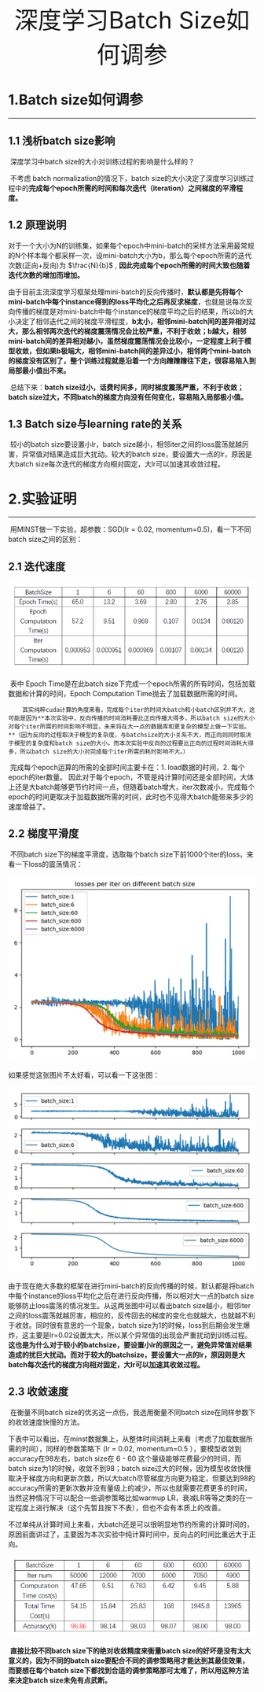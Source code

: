 <center><font size='40'>深度学习Batch Size如何调参</font></center>

# 1.Batch size如何调参

------

## 1.1 浅析batch size影响

​		深度学习中batch size的大小对训练过程的影响是什么样的？

​		不考虑 batch normalization的情况下，batch size的大小决定了深度学习训练过程中的**完成每个epoch所需的时间和每次迭代（iteration）之间梯度的平滑程度。**



## 1.2 原理说明

​		对于一个大小为N的训练集，如果每个epoch中mini-batch的采样方法采用最常规的N个样本每个都采样一次，设mini-batch大小为b，那么每个epoch所需的迭代次数(正向+反向)为 $\frac{N}{b}$ , **因此完成每个epoch所需的时间大致也随着迭代次数的增加而增加。**

​		由于目前主流深度学习框架处理mini-batch的反向传播时，**默认都是先将每个mini-batch中每个instance得到的loss平均化之后再反求梯度**，也就是说每次反向传播的梯度是对mini-batch中每个instance的梯度平均之后的结果，所以b的大小决定了相邻迭代之间的梯度平滑程度，**b太小，相邻mini-batch间的差异相对过大，那么相邻两次迭代的梯度震荡情况会比较严重，不利于收敛；b越大，相邻mini-batch间的差异相对越小，虽然梯度震荡情况会比较小，一定程度上利于模型收敛，但如果b极端大，相邻mini-batch间的差异过小，相邻两个mini-batch的梯度没有区别了，整个训练过程就是沿着一个方向蹭蹭蹭往下走，很容易陷入到局部最小值出不来。**

​		总结下来：**batch size过小，话费时间多，同时梯度震荡严重，不利于收敛；batch size过大，不同batch的梯度方向没有任何变化，容易陷入局部极小值。**



## 1.3 Batch size与learning rate的关系

​		较小的batch size要设置小lr，batch size越小，相邻iter之间的loss震荡就越厉害，异常值对结果造成巨大扰动。较大的batch size，要设置大一点的lr，原因是大batch size每次迭代的梯度方向相对固定，大lr可以加速其收敛过程。



# 2.实验证明

------

​		用MINST做一下实验，超参数：SGD(lr = 0.02, momentum=0.5)，看一下不同batch size之间的区别：

## 2.1 迭代速度

![batch_size-迭代速度](../image/tuning_paraneter/batch_size-迭代速度.png)

​		表中 Epoch Time是在此batch size下完成一个epoch所需的所有时间，包括加载数据和计算的时间，Epoch Computation Time抛去了加载数据所需的时间。

 		其实纯粹cuda计算的角度来看，完成每个iter的时间大batch和小batch区别并不大，这可能是因为**本次实验中，反向传播的时间消耗要比正向传播大得多，所以batch size的大小对每个iter所需的时间影响不明显，未来将在大一点的数据库和更复杂的模型上做一下实验。**（因为反向的过程取决于模型的复杂度，与batchsize的大小关系不大，而正向则同时取决于模型的复杂度和batch size的大小。而本次实验中反向的过程要比正向的过程时间消耗大得多，所以batch size的大小对完成每个iter所需的耗时影响不大。）

​		完成每个epoch运算的所需的全部时间主要卡在：1. load数据的时间，2. 每个epoch的iter数量。 因此对于每个epoch，不管是纯计算时间还是全部时间，大体上还是大batch能够更节约时间一点，但随着batch增大，iter次数减小，完成每个epoch的时间更取决于加载数据所需的时间，此时也不见得大batch能带来多少的速度增益了。



## 2.2 梯度平滑度

​	不同batch size下的梯度平滑度，选取每个batch size下前1000个iter的loss，来看一下loss的震荡情况：

<img src="../image/tuning_paraneter/batch_size-梯度平滑度1.jpg" alt="batch_size-梯度平滑度1" style="zoom:50%;" />

如果感觉这张图片不太好看，可以看一下这张图：

<img src="../image/tuning_paraneter/batch_size-梯度平滑度2.jpg" alt="batch_size-梯度平滑度2" style="zoom:50%;" />

​		由于现在绝大多数的框架在进行mini-batch的反向传播的时候，默认都是将batch中每个instance的loss平均化之后在进行反向传播，所以相对大一点的batch size能够防止loss震荡的情况发生。从这两张图中可以看出batch size越小，相邻iter之间的loss震荡就越厉害，相应的，反传回去的梯度的变化也就越大，也就越不利于收敛。同时很有意思的一个现象，batch size为1的时候，loss到后期会发生爆炸，这主要是lr=0.02设置太大，所以某个异常值的出现会严重扰动到训练过程。**这也是为什么对于较小的batchsize，要设置小lr的原因之一，避免异常值对结果造成的扰巨大扰动。而对于较大的batchsize，要设置大一点的lr，原因则是大batch每次迭代的梯度方向相对固定，大lr可以加速其收敛过程。**



## 2.3 收敛速度

​		在衡量不同batch size的优劣这一点伤，我选用衡量不同batch size在同样参数下的收敛速度快慢的方法。

​		下表中可以看出，在minst数据集上，从整体时间消耗上来看（考虑了加载数据所需的时间），同样的参数策略下 (lr = 0.02, momentum=0.5 ），要模型收敛到accuracy在98左右，batch size在 6 - 60 这个量级能够花费最少的时间，而batch size为1的时候，收敛不到98；batch size过大的时候，因为模型收敛快慢取决于梯度方向和更新次数，所以大batch尽管梯度方向更为稳定，但要达到98的accuracy所需的更新次数并没有量级上的减少，所以也就需要花费更多的时间，当然这种情况下可以配合一些调参策略比如warmup LR，衰减LR等等之类的在一定程度上进行解决（这个先暂且按下不表），但也不会有本质上的改善。

​		不过单纯从计算时间上来看，大batch还是可以很明显地节约所需的计算时间的，原因前面讲过了，主要因为本次实验中纯计算时间中，反向占的时间比重远大于正向。

![batch_size-收敛速度](../image/tuning_paraneter/batch_size-收敛速度.png)

​		**直接比较不同batch size下的绝对收敛精度来衡量batch size的好坏是没有太大意义的，因为不同的batch size要配合不同的调参策略用才能达到其最佳效果，而要想在每个batch size下都找到合适的调参策略那可太难了，所以用这种方法来决定batch size未免有点武断。**





















































































